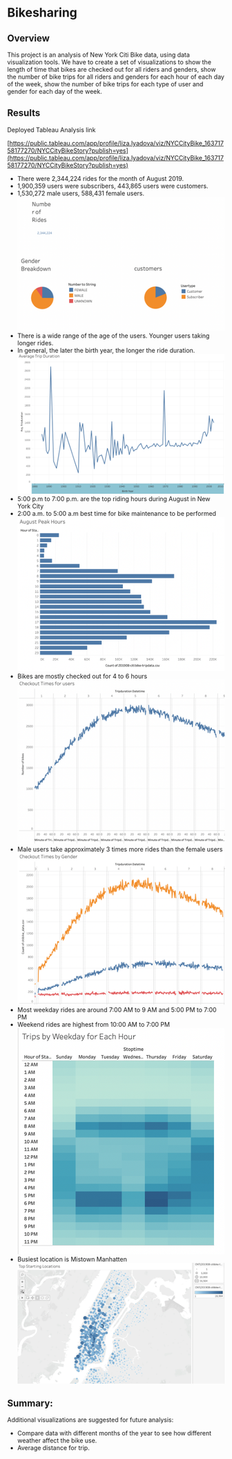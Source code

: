 # Bikesharing

## Overview 

This project is an analysis of New York Citi Bike data, using data visualization tools. We have to create a set of visualizations to show the length of time that bikes are checked out for all riders and genders, show the number of bike trips for all riders and genders for each hour of each day of the week, show the number of bike trips for each type of user and gender for each day of the week.

## Results 

Deployed Tableau Analysis link 

[https://public.tableau.com/app/profile/liza.lyadova/viz/NYCCityBike_16371758177270/NYCCityBikeStory?publish=yes](https://public.tableau.com/app/profile/liza.lyadova/viz/NYCCityBike_16371758177270/NYCCityBikeStory?publish=yes)

- There were 2,344,224  rides for the month of August 2019.
- 1,900,359 users were subscribers, 443,865 users were customers.
- 1,530,272 male users, 588,431 female users.
![Img6.png](Images/Img6.png)
- There is a wide range of the age of the users. Younger users taking longer rides.
- In general, the later the birth year, the longer the ride duration. 
![Img2.png](Images/Img2.png)
- 5:00 p.m to 7:00 p.m. are the top riding hours during August in New York City
- 2:00 a.m. to 5:00 a.m best time for bike maintenance to be performed
![Img1.png](Images/Img1.png)
- Bikes are mostly checked out for 4 to 6 hours
![Img3.png](Images/Img3.png)
- Male users take approximately 3 times more rides than the female users
![Img4.png](Images/Img4.png)
- Most weekday rides are around 7:00 AM to 9 AM and 5:00 PM to 7:00 PM 
- Weekend rides are highest from 10:00 AM to 7:00 PM
![Img5.png](Images/Img5.png)
- Busiest location is Mistown Manhatten 
![Img7.png](Images/Img7.png)

## Summary:

Additional visualizations are suggested for future analysis:

- Compare data with different months of the year to see how different weather affect the bike use.
-  Average distance for trip. 